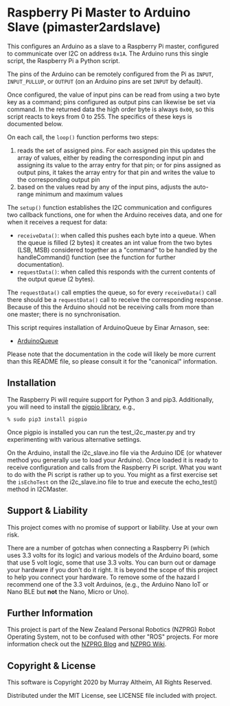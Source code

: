 # Raspberry Pi Master to Arduino Slave (pimaster2ardslave)


This configures an Arduino as a slave to a Raspberry Pi master, configured
to communicate over I2C on address `0x1A`. The Arduino runs this single script,
the Raspberry Pi a Python script.

The pins of the Arduino can be remotely configured from the Pi as `INPUT`,
`INPUT_PULLUP`, or `OUTPUT` (on an Arduino pins are set `INPUT` by default).

Once configured, the value of input pins can be read from using a two byte 
key as a command; pins configured as output pins can likewise be set via 
command. In the returned data the high order byte is always `0x00`, so this 
script reacts to keys from 0 to 255. The specifics of these keys is 
documented below.

On each call, the `loop()` function performs two steps:

1. reads the set of assigned pins. For each assigned pin this updates the array of values, either by reading the corresponding input pin and assigning its value to the array entry for that pin; or for pins assigned as output pins, it takes the array entry for that pin and writes the value to the corresponding output pin
2. based on the values read by any of the input pins, adjusts the auto-range minimum and maximum values

The `setup()` function establishes the I2C communication and configures
two callback functions, one for when the Arduino receives data, and one
for when it receives a request for data:

* `receiveData()`: when called this pushes each byte into a queue. When the queue is filled (2 bytes) it creates an int value from the two bytes (LSB, MSB) considered together as a "command" to be handled by the handleCommand() function (see the function for further documentation).
* `requestData()`: when called this responds with the current contents of the output queue (2 bytes).

The `requestData()` call empties the queue, so for every `receiveData()` call
there should be a `requestData()` call to receive the corresponding response.
Because of this the Arduino should not be receiving calls from more than one 
master; there is no synchronisation.

This script requires installation of ArduinoQueue by Einar Arnason, see:

* [ArduinoQueue](https://github.com/EinarArnason/ArduinoQueue)

Please note that the documentation in the code will likely be more current
than this README file, so please consult it for the "canonical" information.


## Installation

The Raspberry Pi will require support for Python 3 and pip3. Additionally, you
will need to install the [pigpio library](http://abyz.me.uk/rpi/pigpio/), e.g., 

    % sudo pip3 install pigpio 

Once pigpio is installed you can run the test_i2c_master.py and try experimenting
with various alternative settings.

On the Arduino, install the i2c_slave.ino file via the Arduino IDE (or whatever
method you generally use to load your Arduino). Once loaded it is ready to receive
configuration and calls from the Raspberry Pi script. What you want to do with the
Pi script is rather up to you. You might as a first exercise set the `isEchoTest`
on the i2c_slave.ino file to true and execute the echo_test() method in I2CMaster.


## Support & Liability

This project comes with no promise of support or liability. Use at your own risk.

There are a number of gotchas when connecting a Raspberry Pi (which uses 3.3 volts
for its logic) and various models of the Arduino board, some that use 5 volt logic,
some that use 3.3 volts. You can burn out or damage your hardware if you don't do
it right. It is beyond the scope of this project to help you connect your hardware.
To remove some of the hazard I recommend one of the 3.3 volt Arduinos, (e.g., the
Arduino Nano IoT or Nano BLE but **not** the Nano, Micro or Uno).  


## Further Information

This project is part of the New Zealand Personal Robotics (NZPRG) Robot Operating 
System, not to be confused with other "ROS" projects. For more information check out the 
[NZPRG Blog](https://robots.org.nz/) and [NZPRG Wiki](https://service.robots.org.nz/wiki/).


## Copyright & License

This software is Copyright 2020 by Murray Altheim, All Rights Reserved.

Distributed under the MIT License, see LICENSE file included with project.

